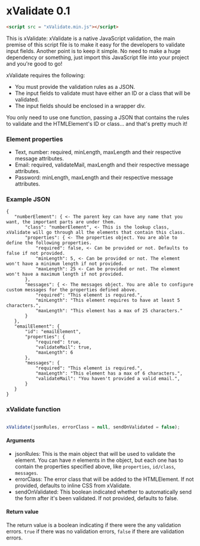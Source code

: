 # xValidate 0.1
```html
<script src = "xValidate.min.js"></script>
```
This is xValidate: xValidate is a native JavaScript validation, the main premise of this
script file is to make it easy for the developers to validate input fields.
Another point is to keep it simple. No need to make a huge dependency or something, just
import this JavaScript file into your project and you're good to go!

xValidate requires the following:
* You must provide the validation rules as a JSON.
* The input fields to validate must have either an ID or a class that will be validated.
* The input fields should be enclosed in a wrapper div.

You only need to use one function, passing a JSON that contains the rules to validate and
the HTMLElement's ID or class... and that's pretty much it!

### Element properties
* Text, number: required, minLength, maxLength and their respective message
attributes.
* Email: required, validateMail, maxLength and their respective message attributes.
* Password: minLength, maxLength and their respective message attributes.

### Example JSON
```jsonc
{
   "numberElement": { <- The parent key can have any name that you want, the important parts are under them.
       "class": "numberElement", <- This is the lookup class, xValidate will go through all the elements that contain this class.
       "properties": { <- The properties object. You are able to define the following properties.
           "required": false, <- Can be provided or not. Defaults to false if not provided.
           "minLength": 5, <- Can be provided or not. The element won't have a minimum length if not provided.
           "maxLength": 25 <- Can be provided or not. The element won't have a maximum length if not provided.
       },
       "messages": { <- The messages object. You are able to configure custom messages for the properties defined above.
           "required": "This element is required.",
           "minLength": "This element requires to have at least 5 characters.",
           "maxLength": "This element has a max of 25 characters."
       }
   },
   "emailElement": {
       "id": "emailElement",
       "properties": {
           "required": true,
           "validateMail": true,
           "maxLength": 6
       },
       "messages": {
           "required": "This element is required.",
           "maxLength": "This element has a max of 6 characters.",
           "validateMail": "You haven't provided a valid email.",
       }
   }
}
```

### xValidate function
```javascript

xValidate(jsonRules, errorClass = null, sendOnValidated = false);

```

#### Arguments
* jsonRules: This is the main object that will be used to validate the element. You can have *n* elements in the object, but each one has to contain the properties specified above, like ```properties```, ```id/class```, ```messages```.
* errorClass: The error class that will be added to the HTMLElement. If not provided, defaults to inline CSS from xValidate.
* sendOnValidated: This boolean indicated whether to automatically send the form after it's been validated. If not provided, defaults to false.

#### Return value
The return value is a boolean indicating if there were the any validation errors. ```true``` if there was no validation errors, ```false``` if there are validation errors.